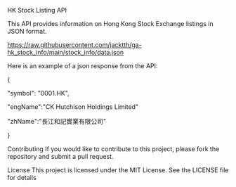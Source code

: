 HK Stock Listing API

This API provides information on Hong Kong Stock Exchange listings in JSON format.

https://raw.githubusercontent.com/jacktth/ga-hk_stock_info/main/stock_info/data.json


Here is an example of a json response from the API:

{

  "symbol": "0001.HK",
 
  "engName":"CK Hutchison Holdings Limited"
  
  "zhName":"長江和記實業有限公司"
  
}

Contributing
If you would like to contribute to this project, please fork the repository and submit a pull request.

License
This project is licensed under the MIT License. See the LICENSE file for details
